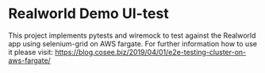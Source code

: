 # Realworld Demo UI-test

This project implements pytests and wiremock to test against the Realworld app using selenium-grid on AWS fargate.
For further information how to use it please visit: https://blog.cosee.biz/2019/04/01/e2e-testing-cluster-on-aws-fargate/
